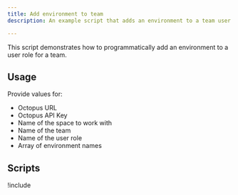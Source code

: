 ```yaml
---
title: Add environment to team
description: An example script that adds an environment to a team user role.

---
```


This script demonstrates how to programmatically add an environment to a user role for a team.

## Usage

Provide values for:
- Octopus URL
- Octopus API Key
- Name of the space to work with
- Name of the team
- Name of the user role
- Array of environment names

## Scripts

!include <add-environment-to-team-scripts>